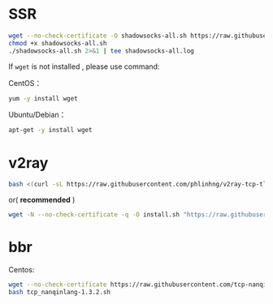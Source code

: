 # SSR
```bash
wget --no-check-certificate -O shadowsocks-all.sh https://raw.githubusercontent.com/teddysun/shadowsocks_install/master/shadowsocks-all.sh
chmod +x shadowsocks-all.sh
./shadowsocks-all.sh 2>&1 | tee shadowsocks-all.log
```
If `wget` is not installed , please use command:

CentOS：
```bash
yum -y install wget
```
Ubuntu/Debian：
```bash
apt-get -y install wget
```

# v2ray
```bash
bash <(curl -sL https://raw.githubusercontent.com/phlinhng/v2ray-tcp-tls-web/master/install.sh) && v2script
```
or( **recommended** )
```bash
wget -N --no-check-certificate -q -O install.sh "https://raw.githubusercontent.com/wulabing/V2Ray_ws-tls_bash_onekey/master/install.sh" && chmod +x install.sh && bash install.sh
```

# bbr
Centos:
```bash
wget --no-check-certificate https://raw.githubusercontent.com/tcp-nanqinlang/general/master/General/CentOS/bash/tcp_nanqinlang-1.3.2.sh
bash tcp_nanqinlang-1.3.2.sh
```

